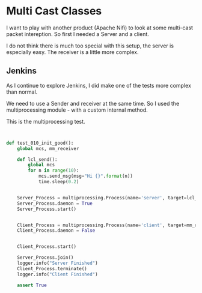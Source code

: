 # Multi Cast Classes

I want to play with another product (Apache Nifi) to look at some multi-cast packet intereption. So first I needed a Server and a client.


I do not think there is much too special with this setup, the server is especially easy. The receiver is a little more complex.


## Jenkins

As I continue to explore Jenkins, I did make one of the tests more complex than normal.

We need to use a Sender and receiver at the same time. So I used the multiprocessing module - with a custom internal method.

This is the multiprocessing test.

```python 


def test_010_init_good():
    global mcs, mm_receiver

    def lcl_send():
        global mcs
        for n in range(10):
            mcs.send_msg(msg="Hi {}".format(n))
            time.sleep(0.2)


    Server_Process = multiprocessing.Process(name='server', target=lcl_send)
    Server_Process.daemon = True
    Server_Process.start()


    Client_Process = multiprocessing.Process(name='client', target=mm_receiver.read)
    Client_Process.daemon = False


    Client_Process.start()

    Server_Process.join()
    logger.info("Server Finished")
    Client_Process.terminate()
    logger.info("Client Finished")

    assert True


```


